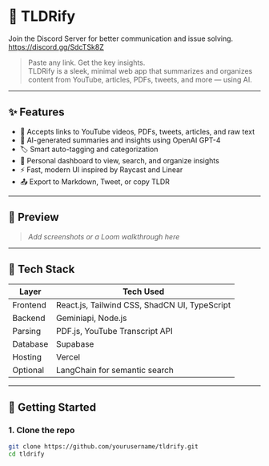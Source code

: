# 🧠 TLDRify

Join the Discord Server for better communication and issue solving.
https://discord.gg/SdcTSk8Z

> Paste any link. Get the key insights.  
TLDRify is a sleek, minimal web app that summarizes and organizes content from YouTube, articles, PDFs, tweets, and more — using AI.

---

## ✨ Features

- 🔗 Accepts links to YouTube videos, PDFs, tweets, articles, and raw text
- 🧠 AI-generated summaries and insights using OpenAI GPT-4
- 🏷️ Smart auto-tagging and categorization
- 🧰 Personal dashboard to view, search, and organize insights
- ⚡ Fast, modern UI inspired by Raycast and Linear
- 📤 Export to Markdown, Tweet, or copy TLDR

---

## 📸 Preview

> _Add screenshots or a Loom walkthrough here_

---

## 🧱 Tech Stack

| Layer       | Tech Used                                     |
|------------|-----------------------------------------------|
| Frontend   | React.js, Tailwind CSS, ShadCN UI, TypeScript |
| Backend    | Geminiapi, Node.js                            |
| Parsing    | PDF.js, YouTube Transcript API                |
| Database   | Supabase                                      |
| Hosting    | Vercel                                        |
| Optional   | LangChain for semantic search                 |

---

## 🚀 Getting Started

### 1. Clone the repo

```bash
git clone https://github.com/yourusername/tldrify.git
cd tldrify
